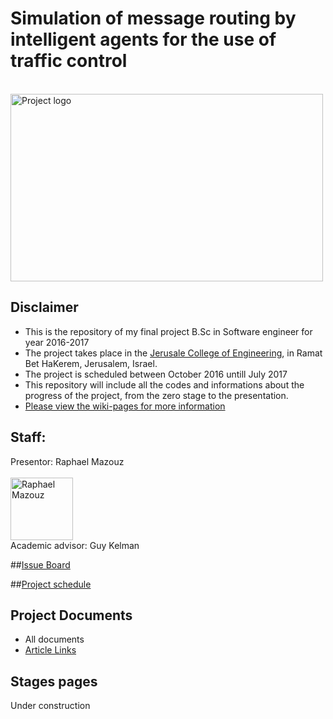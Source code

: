 # Simulation of message routing by intelligent agents for the use of traffic control
<br>
<img src="https://github.com/raphym/Simulation-of-routing-problem-with-intelligent-agents/blob/master/Pictures/image_readme.jpg?raw=true" alt="Project logo" width="500" height="300">


## Disclaimer
* This is the repository of my final project B.Sc in Software engineer for year 2016-2017
* The project takes place in the [Jerusale College of Engineering](www.jce.ac.il), in Ramat Bet HaKerem, Jerusalem, Israel.
* The project is scheduled between October 2016 untill July 2017 
* This repository will include all the codes and informations about the progress of the project, from the zero stage to the presentation.
* [Please view the wiki-pages for more information](https://github.com/raphym/Simulation-of-routing-problem-with-intelligent-agents/wiki)

## Staff:
Presentor: Raphael Mazouz<br><br>
<a href="https://github.com/raphym">
<img src="https://avatars2.githubusercontent.com/u/17546494?v=3&s=460" alt="Raphael Mazouz" width="100" height="100"></a>
<br>Academic advisor: Guy Kelman

##[Issue Board](https://huboard.com/)

##[Project schedule](https://calendar.google.com/)

## Project Documents
- All documents
- [Article Links](https://github.com/)

## Stages pages
Under construction
